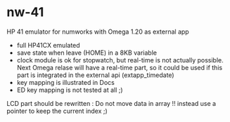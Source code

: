 # nw-41
HP 41 emulator for numworks with Omega 1.20 as external app

- full HP41CX emulated
- save state when leave (HOME) in a 8KB variable
- clock module is ok for stopwatch, but real-time is not actually possible.
  Next Omega relase will have a real-time part, so it could be used if this
  part is integrated in the external api (extapp_timedate)
- key mapping is illustrated in Docs
- ED key mapping is not tested at all ;)

LCD part should be rewritten : 
 Do not move data in array !! instead use a pointer to keep the current index ;)
